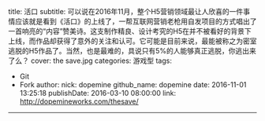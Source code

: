 title: 活口
subtitle: 可以说在2016年11月，整个H5营销领域最让人欣喜的一件事情应该就是看到《活口》的上线了，一帮互联网营销老枪用自发项目的方式唱出了一首响亮的“内容”赞美诗。这支制作精良、设计考究的H5在并不被看好的背景下上线，而作品却获得了意外的关注和认可。它可能是目前来说，最能被称之为密室逃脱的H5作品了。当然，也是最难的，具说只有5%的人能够真正逃脱，你逃出来了么？
cover: the save.jpg
categories: 游戏型
tags:
  - Git
  - Fork
author:
  nick: dopemine
  github_name: dopemine
date: 2016-11-01 13:25:18
publishDate: 2016-03-10 08:00:00
link: http://dopemineworks.com/thesave/
---

<!-- more -->
